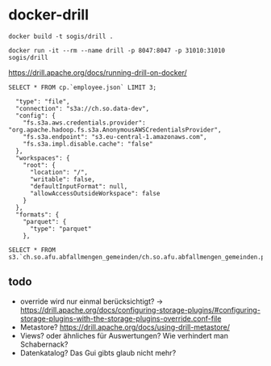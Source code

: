 # docker-drill

```
docker build -t sogis/drill .
```

```
docker run -it --rm --name drill -p 8047:8047 -p 31010:31010 sogis/drill
```

https://drill.apache.org/docs/running-drill-on-docker/

```
SELECT * FROM cp.`employee.json` LIMIT 3;
```


```
  "type": "file",
  "connection": "s3a://ch.so.data-dev",
  "config": {
    "fs.s3a.aws.credentials.provider": "org.apache.hadoop.fs.s3a.AnonymousAWSCredentialsProvider",
    "fs.s3a.endpoint": "s3.eu-central-1.amazonaws.com",
    "fs.s3a.impl.disable.cache": "false"
  },
  "workspaces": {
    "root": {
      "location": "/",
      "writable": false,
      "defaultInputFormat": null,
      "allowAccessOutsideWorkspace": false
    }
  },
  "formats": {
    "parquet": {
      "type": "parquet"
    },

```


```
SELECT * FROM s3.`ch.so.afu.abfallmengen_gemeinden/ch.so.afu.abfallmengen_gemeinden.parquet`
```

## todo
- override wird nur einmal berücksichtigt? -> https://drill.apache.org/docs/configuring-storage-plugins/#configuring-storage-plugins-with-the-storage-plugins-override.conf-file
- Metastore? https://drill.apache.org/docs/using-drill-metastore/
- Views? oder ähnliches für Auswertungen? Wie verhindert man Schabernack?
- Datenkatalog? Das Gui gibts glaub nicht mehr? 

